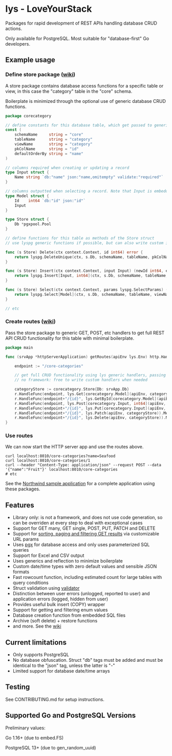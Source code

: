 # lys - LoveYourStack

Packages for rapid development of REST APIs handling database CRUD actions.

Only available for PostgreSQL. Most suitable for "database-first" Go developers.

## Example usage

### Define store package ([wiki](https://github.com/loveyourstack/lys/wiki/Creating-stores))

A store package contains database access functions for a specific table or view, in this case the "category" table in the "core" schema.

Boilerplate is minimized through the optional use of generic database CRUD functions.

```go
package corecategory

// define constants for this database table, which get passed to generic database functions below
const (
	schemaName     string = "core"
	tableName      string = "category"
	viewName       string = "category"
	pkColName      string = "id"
	defaultOrderBy string = "name"
)

// columns required when creating or updating a record
type Input struct {
	Name string `db:"name" json:"name,omitempty" validate:"required"`
}

// columns outputted when selecting a record. Note that Input is embedded
type Model struct {
	Id    int64 `db:"id" json:"id"`
	Input
}

type Store struct {
	Db *pgxpool.Pool
}

// define functions for this table as methods of the Store struct
// use lyspg generic functions if possible, but can also write custom implementations

func (s Store) Delete(ctx context.Context, id int64) error {
	return lyspg.DeleteUnique(ctx, s.Db, schemaName, tableName, pkColName, id)
}

func (s Store) Insert(ctx context.Context, input Input) (newId int64, err error) {
	return lyspg.Insert[Input, int64](ctx, s.Db, schemaName, tableName, pkColName, input)
}

func (s Store) Select(ctx context.Context, params lyspg.SelectParams) (items []Model, unpagedCount lyspg.TotalCount, err error) {
	return lyspg.Select[Model](ctx, s.Db, schemaName, tableName, viewName, defaultOrderBy, gDbTags, params)
}

// etc

```

### Create routes ([wiki](https://github.com/loveyourstack/lys/wiki/Creating-routes))

Pass the store package to generic GET, POST, etc handlers to get full REST API CRUD functionality for this table with minimal boilerplate.

```go
package main

func (srvApp *httpServerApplication) getRoutes(apiEnv lys.Env) http.Handler {

	endpoint := "/core-categories"

	// get full CRUD functionality using lys generic handlers, passing the store defined above
	// no framework: free to write custom handlers when needed

	categoryStore := corecategory.Store{Db: srvApp.Db}
	r.HandleFunc(endpoint, lys.Get[corecategory.Model](apiEnv, categoryStore)).Methods("GET")
	r.HandleFunc(endpoint+"/{id}", lys.GetById[corecategory.Model](apiEnv, categoryStore)).Methods("GET")
	r.HandleFunc(endpoint, lys.Post[corecategory.Input, int64](apiEnv, categoryStore)).Methods("POST")
	r.HandleFunc(endpoint+"/{id}", lys.Put[corecategory.Input](apiEnv, categoryStore)).Methods("PUT")
	r.HandleFunc(endpoint+"/{id}", lys.Patch(apiEnv, categoryStore)).Methods("PATCH")
	r.HandleFunc(endpoint+"/{id}", lys.Delete(apiEnv, categoryStore)).Methods("DELETE")
}

```

### Use routes

We can now start the HTTP server app and use the routes above.

```console
curl localhost:8010/core-categories?name=Seafood
curl localhost:8010/core-categories/1
curl --header "Content-Type: application/json" --request POST --data '{"name":"Fruit"}' localhost:8010/core-categories
# etc
```

See the [Northwind sample application](https://github.com/loveyourstack/northwind) for a complete application using these packages.

## Features

* Library only: is not a framework, and does not use code generation, so can be overriden at every step to deal with exceptional cases
* Support for GET many, GET single, POST, PUT, PATCH and DELETE
* Support for [sorting, paging and filtering GET results](https://github.com/loveyourstack/lys/wiki/GET-request-URL-parameters) via customizable URL params
* Uses [pgx](https://github.com/jackc/pgx/) for database access and only uses parameterized SQL queries
* Support for Excel and CSV output
* Uses generics and reflection to minimize boilerplate
* Custom date/time types with zero default values and sensible JSON formats
* Fast rowcount function, including estimated count for large tables with query conditions
* Struct validation using [validator](https://github.com/go-playground/validator)
* Distinction between user errors (unlogged, reported to user) and application errors (logged, hidden from user)
* Provides useful bulk insert (COPY) wrapper
* Support for getting and filtering enum values
* Database creation function from embedded SQL files
* Archive (soft delete) + restore functions
* and more. See the [wiki](https://github.com/loveyourstack/lys/wiki)

## Current limitations

* Only supports PostgreSQL
* No database obfuscation. Struct "db" tags must be added and must be identical to the "json" tag, unless the latter is "-"
* Limited support for database date/time arrays

## Testing

See CONTRIBUTING.md for setup instructions.

## Supported Go and PostgreSQL Versions

Preliminary values:

Go 1.16+ (due to embed.FS)

PostgreSQL 13+ (due to gen_random_uuid)